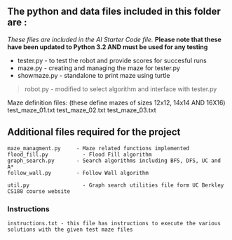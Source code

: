 ## The python and data files included in this folder are :
_These files are included in the *AI Starter Code* file._
**Please note that these have been updated to Python 3.2 AND must be used for any testing**

  - tester.py	- to test the robot and provide scores for succesful runs
  - maze.py		- creating and managing the maze for tester.py
  - showmaze.py	- standalone to print maze using turtle
	
  > robot.py		- modified to select algorithm and interface with tester.py
  
  Maze definition files: (these define mazes of sizes 12x12, 14x14 AND 16X16)
  	test_maze_01.txt
	test_maze_02.txt
	test_maze_03.txt

## Additional files required for the project
	maze_managment.py	  - Maze related functions implemented
	flood_fill.py		    - Flood Fill algorithm
	graph_search.py		  - Search algorithms including BFS, DFS, UC and A*
	follow_wall.py		  - Follow Wall algorithm
	
	util.py			        - Graph search utilities file form UC Berkley CS188 course website
	
	
### Instructions 
	instructions.txt - this file has instructions to execute the various solutions with the given test maze files
